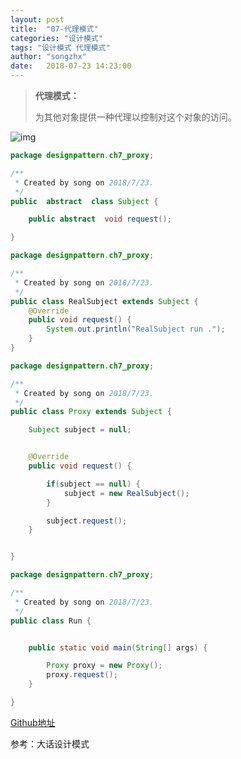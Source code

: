```yaml
---
layout: post
title:  "07-代理模式"
categories: "设计模式"
tags: "设计模式 代理模式"
author: "songzhx"
date:   2018-07-23 14:23:00
---
```


> **代理模式：**
>
> 为其他对象提供一种代理以控制对这个对象的访问。

![img](https://tva1.sinaimg.cn/large/006y8mN6gy1g6fd0limvmj319m0lwmzk.jpg)

```java
package designpattern.ch7_proxy;

/**
 * Created by song on 2018/7/23.
 */
public  abstract  class Subject {

    public abstract  void request();

}

```

```java
package designpattern.ch7_proxy;

/**
 * Created by song on 2018/7/23.
 */
public class RealSubject extends Subject {
    @Override
    public void request() {
        System.out.println("RealSubject run .");
    }
}

```

```java
package designpattern.ch7_proxy;

/**
 * Created by song on 2018/7/23.
 */
public class Proxy extends Subject {

    Subject subject = null;


    @Override
    public void request() {

        if(subject == null) {
            subject = new RealSubject();
        }

        subject.request();
    }


}

```

```java
package designpattern.ch7_proxy;

/**
 * Created by song on 2018/7/23.
 */
public class Run {


    public static void main(String[] args) {

        Proxy proxy = new Proxy();
        proxy.request();
    }

}

```





[Github地址](https://github.com/zhenxing914/designpattern/tree/master/src/main/java/designpattern)

参考：大话设计模式
